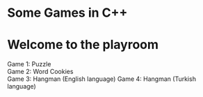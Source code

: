 # Some Games in C++

# Welcome to the playroom
Game 1: Puzzle   
Game 2: Word Cookies   
Game 3: Hangman (English language)
Game 4: Hangman (Turkish language)
